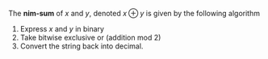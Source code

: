 The **nim-sum** of $x$ and $y$, denoted $x \oplus y$ is given by the following algorithm

1. Express $x$ and $y$ in binary
2. Take bitwise exclusive or (addition mod 2)
3. Convert the string back into decimal.